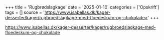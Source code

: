 +++
title = 'Rugbrødslagkage'
date = '2025-01-10'
categories = ['Opskrift']
tags = []
source = 'https://www.isabellas.dk/kager-desserter/kager/rugbroedslagkage-med-floedeskum-og-chokolade>'
+++

<https://www.isabellas.dk/kager-desserter/kager/rugbroedslagkage-med-floedeskum-og-chokolade>
